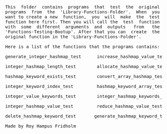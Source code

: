 
<pre>
This  folder  contains  programs  that  test  the  original
programs  from  the  'Library-Functions-Folder'.  When  you
want to create a new  function,  you  will  make  the  test
function here first. Then you will call the  test  function
with  some  different  arguments  and  outputs   from   the
'Functions-Testing-Bootup'. After that you can  create  the
original function in the 'Library-Functions-Folder'.

Here is a list of the functions that the programs contains:

generate_integer_hashmap_test      increase_hashmap_value_test

integer_hashmap_length_test        allocate_hashmap_value_test

hashmap_keyword_exists_test        convert_array_hashmap_test

integer_keyword_index_test         hashmap_keyword_array_test

integer_value_keywords_test        integer_hashmap_keywords_test

integer_hashmap_value_test         reduce_hashmap_value_test

delete_hashmap_keyword_test       generate_hashmap_keyword_test

Made by Roy Hampus Fridholm
</pre>
